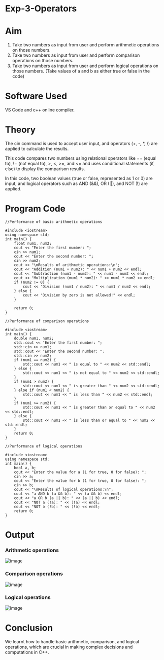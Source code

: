 # Exp-3-Operators
# Aim
1. Take two numbers as input from user and perform arithmetic operations on those numbers.
2. Take two numbers as input from user and perform comparison operations on those numbers.
3. Take two numbers as input from user and perform logical operations on those numbers. (Take values of a and b as either true or false in the code)
# Software Used
VS Code and c++ online compiler.
# Theory
The cin command is used to accept user input, and operators (+, -, *, /) are applied to calculate the results.

This code compares two numbers using relational operators like == (equal to), != (not equal to), >, <, >=, and <= and uses conditional statements (if, else) to display the comparison results.

In this code, two boolean values (true or false, represented as 1 or 0) are input, and logical operators such as AND (&&), OR (||), and NOT (!) are applied.
# Program Code
```
//Performance of basic arithmetic operations

#include <iostream>
using namespace std;
int main() {
    float num1, num2;
    cout << "Enter the first number: ";
    cin >> num1;
    cout << "Enter the second number: ";
    cin >> num2;
    cout << "\nResults of arithmetic operations:\n";
    cout << "Addition (num1 + num2): " << num1 + num2 << endl;
    cout << "Subtraction (num1 - num2): " << num1 - num2 << endl;
    cout << "Multiplication (num1 * num2): " << num1 * num2 << endl;
    if (num2 != 0) {
        cout << "Division (num1 / num2): " << num1 / num2 << endl;
    } else {
        cout << "Division by zero is not allowed!" << endl;
    }

    return 0;
}
```
```
//Performance of comparison operations

#include <iostream>  
int main() {
    double num1, num2;  
    std::cout << "Enter the first number: ";
    std::cin >> num1;
    std::cout << "Enter the second number: ";
    std::cin >> num2;
    if (num1 == num2) {
        std::cout << num1 << " is equal to " << num2 << std::endl;
    } else {
        std::cout << num1 << " is not equal to " << num2 << std::endl;
    }
    if (num1 > num2) {
        std::cout << num1 << " is greater than " << num2 << std::endl;
    } else if (num1 < num2) {
        std::cout << num1 << " is less than " << num2 << std::endl;
    }
    if (num1 >= num2) {
        std::cout << num1 << " is greater than or equal to " << num2 << std::endl;
    } else {
        std::cout << num1 << " is less than or equal to " << num2 << std::endl;
    }
    return 0;  
}
```
```
//Performance of logical operations

#include <iostream>
using namespace std;
int main() {
    bool a, b;
    cout << "Enter the value for a (1 for true, 0 for false): ";
    cin >> a;
    cout << "Enter the value for b (1 for true, 0 for false): ";
    cin >> b;
    cout << "\nResults of logical operations:\n";
    cout << "a AND b (a && b): " << (a && b) << endl;
    cout << "a OR b (a || b): " << (a || b) << endl;
    cout << "NOT a (!a): " << (!a) << endl;
    cout << "NOT b (!b): " << (!b) << endl;
    return 0;
}
```
# Output
### Arithmetic operations
![image](https://github.com/user-attachments/assets/fe66487f-ad33-44d7-805d-2859ba924f1a)
### Comparison operations
![image](https://github.com/user-attachments/assets/70d7e97d-a798-48bd-8ea4-e0ea661acc4b)
### Logical operations
![image](https://github.com/user-attachments/assets/9ae618d8-4f03-49f0-9d6a-7aa8ba11996a)
# Conclusion
We learnt how to handle basic arithmetic, comparison, and logical operations, which are crucial in making complex decisions and computations in C++.
